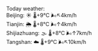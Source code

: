 Today weather:  
Beijing: ☀️   🌡️+9°C 🌬️↖4km/h  
Tianjin: 🌦   🌡️+8°C 🌬️↑4km/h  
Shijiazhuang: 🌫  🌡️+8°C 🌬️↑7km/h  
Tangshan: ☁️   🌡️+9°C 🌬️↖10km/h  
